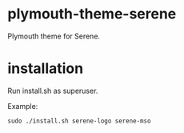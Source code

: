 # plymouth-theme-serene
Plymouth theme for Serene.

# installation
Run install.sh as superuser.

Example:

`sudo ./install.sh serene-logo serene-mso`
